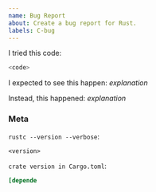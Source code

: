 ```yaml
---
name: Bug Report
about: Create a bug report for Rust.
labels: C-bug
---
```

<!--
Thank you for filing a bug report! 🐛 Please provide a short summary of the bug,
along with any information you feel relevant to replicating the bug.
-->

I tried this code:

```rust
<code>
```

I expected to see this happen: *explanation*

Instead, this happened: *explanation*

### Meta

`rustc --version --verbose`:
```
<version>
```


`crate version in Cargo.toml`:
```toml
[depende